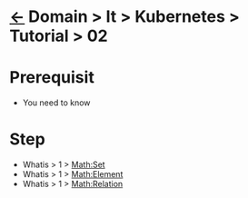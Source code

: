 # [&larr;][Back_Readme] Domain > It > Kubernetes > Tutorial > 02

# Prerequisit
- You need to know




# Step
- Whatis > 1 > [Math:Set][Set_Whatis]
- Whatis > 1 > [Math:Element][Element_Whatis]
- Whatis > 1 > [Math:Relation][Relation_Whatis]

[//]: #(Reference)
[Back_Readme]:           ./readme.md         "Home"

[Set_Whatis]:     /../topic/whatis/set_whatis.md       (Whatis > 1 > Axiomatic)
[Element_Whatis]: /../topic/whatis/element_whatis.md       (Whatis > 1 > Axiomatic)
[Relation_Whatis]: /../topic/whatis/relation_whatis.md       (Whatis > 1 > Axiomatic)